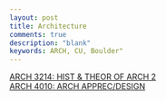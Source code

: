 ```yaml
---
layout: post
title: Architecture
comments: true
description: "blank"
keywords: ARCH, CU, Boulder"
---
```

<body>
	<div><a href="../pages/ARCH-3214">ARCH 3214: HIST & THEOR OF ARCH 2</a></div>
	<div><a href="../pages/ARCH-4010">ARCH 4010: ARCH APPREC/DESIGN</a></div>
</body>